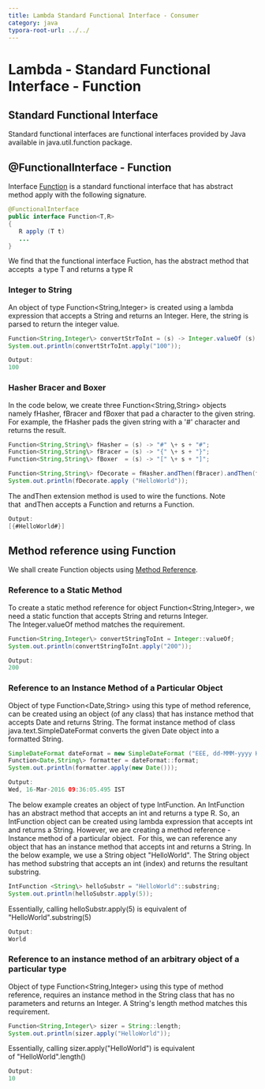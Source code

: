 ```yaml
---
title: Lambda Standard Functional Interface - Consumer  
category: java
typora-root-url: ../../
---
```



# Lambda - Standard Functional Interface - Function  




## Standard Functional Interface

Standard functional interfaces are functional interfaces provided by Java available in java.util.function package.  

## @FunctionalInterface - Function

Interface [Function](https://docs.oracle.com/javase/8/docs/api/java/util/function/Function.html) is a standard functional interface that has abstract method apply with the following signature.  
```java
@FunctionalInterface  
public interface Function<T,R>  
{  
   R apply (T t)  
   ...  
}  

```
We find that the functional interface Fuction, has the abstract method that accepts  a type T and returns a type R

### Integer to String

An object of type Function<String,Integer> is created using a lambda expression that accepts a String and returns an Integer. Here, the string is parsed to return the integer value.  
```java
Function<String,Integer\> convertStrToInt = (s) -> Integer.valueOf (s);  
System.out.println(convertStrToInt.apply("100"));
```
```java
Output:  
100  

```

### Hasher Bracer and Boxer

In the code below, we create three Function<String,String> objects namely fHasher, fBracer and fBoxer that pad a character to the given string. For example, the fHasher pads the given string with a '#' character and returns the result.  
```java
Function<String,String\> fHasher = (s) -> "#" \+ s + "#";  
Function<String,String\> fBracer = (s) -> "{" \+ s + "}";  
Function<String,String\> fBoxer  = (s) -> "[" \+ s + "]";   

Function<String,String\> fDecorate = fHasher.andThen(fBracer).andThen(fBoxer);  
System.out.println(fDecorate.apply ("HelloWorld"));  

```
The andThen extension method is used to wire the functions. Note that  andThen accepts a Function and returns a Function.  
```java
Output:  
[{#HelloWorld#}]
```

## Method reference using Function

We shall create Function objects using [Method Reference](https://blogs.oracle.com/brewing-tests/entry/lambda_method_reference).  

### Reference to a Static Method  

To create a static method reference for object Function<String,Integer>, we need a static function that accepts String and returns Integer. The Integer.valueOf method matches the requirement.
```java
Function<String,Integer\> convertStringToInt = Integer::valueOf;  
System.out.println(convertStringToInt.apply("200"));  

```
```java
Output:  
200  

```

### Reference to an Instance Method of a Particular Object

Object of type Function<Date,String> using this type of method reference, can be created using an object (of any class) that has instance method that accepts Date and returns String. The format instance method of class java.text.SimpleDateFormat converts the given Date object into a formatted String.  
```java
SimpleDateFormat dateFormat = new SimpleDateFormat ("EEE, dd-MMM-yyyy HH:mm:ss.SSS z");  
Function<Date,String\> formatter = dateFormat::format;  
System.out.println(formatter.apply(new Date()));
```
```java
Output:  
Wed, 16-Mar-2016 09:36:05.495 IST  

```

The below example creates an object of type IntFunction<String>. An IntFunction<R> has an abstract method that accepts an int and returns a type R. So, an IntFunction<String> object can be created using lambda expression that accepts int and returns a String. However, we are creating a method reference - Instance method of a particular object.  For this, we can reference any object that has an instance method that accepts int and returns a String. In the below example, we use a String object "HelloWorld". The String object has method substring that accepts an int (index) and returns the resultant substring.  
```java
IntFunction <String\> helloSubstr = "HelloWorld"::substring;  
System.out.println(helloSubstr.apply(5));
```
Essentially, calling helloSubstr.apply(5) is equivalent of "HelloWorld".substring(5)  
```java
Output:  
World  

```

### Reference to an instance method of an arbitrary object of a particular type

Object of type Function<String,Integer> using this type of method reference, requires an instance method in the String class that has no parameters and returns an Integer. A String's length method matches this requirement.  
```java
Function<String,Integer\> sizer = String::length;  
System.out.println(sizer.apply("HelloWorld"));
```
Essentially, calling sizer.apply("HelloWorld") is equivalent of "HelloWorld".length()
```java
Output:  
10
```
